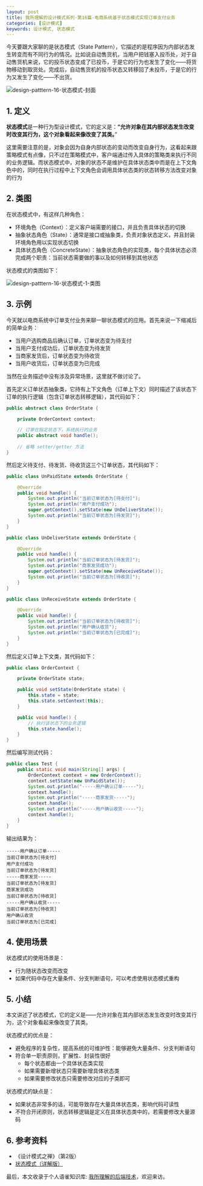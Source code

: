 ```yaml
---
layout: post
title: 我所理解的设计模式系列·第16篇·电商系统基于状态模式实现订单支付业务
categories: [设计模式]
keywords: 设计模式, 状态模式
---
```




今天要跟大家聊的是状态模式（State Pattern），它描述的是程序因为内部状态发生转变而有不同行为的情况。比如说自动售货机，当用户把钱塞入投币处，对于自动售货机来说，它的投币状态变成了已投币，于是它的行为也发生了变化——将货物移动到取货处。完成后，自动售货机的投币状态又转移回了未投币，于是它的行为又发生了变化——不出货。

![design-patttern-16-状态模式-封面](https://cdn.jsdelivr.net/gh/Planeswalker23/image-storage@master/design-pattern/design-patttern-16-状态模式-封面.png)



## 1. 定义

**状态模式**是一种行为型设计模式，它的定义是：**“允许对象在其内部状态发生改变时改变其行为，这个对象看起来像改变了其类。**”

这里需要注意的是，对象会因为自身内部状态的变动而改变自身行为，这看起来跟策略模式有点像，只不过在策略模式中，客户端通过传入具体的策略类来执行不同的业务逻辑。而状态模式中，对象的状态不是维护在具体状态类中而是在上下文角色中的，同时在执行过程中上下文角色会调用具体状态类的状态转移方法改变对象的行为



## 2. 类图

在状态模式中，有这样几种角色：

- 环境角色（Context）：定义客户端需要的接口，并且负责具体状态的切换
- 抽象状态角色（State）：通常是接口或抽象类，负责对象状态定义，并且封装环境角色用以实现状态切换
- 具体状态角色（ConcreteState）：抽象状态角色的实现类，每个具体状态必须完成两个职责：当前状态需要做的事以及如何转移到其他状态

状态模式的类图如下：

![design-patttern-16-状态模式-1-类图](https://cdn.jsdelivr.net/gh/Planeswalker23/image-storage@master/design-pattern/design-patttern-16-状态模式-1-类图.png)



## 3. 示例

今天就以电商系统中订单支付业务来聊一聊状态模式的应用。首先来说一下缩减后的简单业务：

- 当用户选购商品后确认订单，订单状态变为待支付
- 当用户支付成功后，订单状态变为待发货
- 当商家发货后，订单状态变为待收货
- 当用户收货后，订单状态变为已完成

当然在业务描述中没有涉及异常场景，这里就不做讨论了。

首先定义订单状态抽象类，它持有上下文角色（订单上下文）同时描述了该状态下订单的执行逻辑（包含订单状态转移逻辑），其代码如下：

```java
public abstract class OrderState {

    private OrderContext context;

    // 订单在指定状态下，系统执行的业务
    public abstract void handle();
  
  	// 省略 setter/getter 方法
}
```

然后定义待支付、待发货、待收货这三个订单状态，其代码如下：

```java
public class UnPaidState extends OrderState {

    @Override
    public void handle() {
        System.out.println("当前订单状态为[待支付]");
        System.out.println("用户支付成功");
        super.getContext().setState(new UnDeliverState());
        System.out.println("当前订单状态为[待发货]");
    }
}

public class UnDeliverState extends OrderState {

    @Override
    public void handle() {
        System.out.println("当前订单状态为[待发货]");
        System.out.println("商家发货成功");
        super.getContext().setState(new UnReceiveState());
        System.out.println("当前订单状态为[待收货]");
    }
}

public class UnReceiveState extends OrderState {

    @Override
    public void handle() {
        System.out.println("当前订单状态为[待收货]");
        System.out.println("用户确认收货");
        System.out.println("当前订单状态为[已完成]");
    }
}
```

然后定义订单上下文类，其代码如下：

```java
public class OrderContext {

    private OrderState state;

    public void setState(OrderState state) {
        this.state = state;
        this.state.setContext(this);
    }

    public void handle() {
        // 执行该状态下的业务逻辑
        this.state.handle();
    }
}
```

然后编写测试代码：

```java
public class Test {
    public static void main(String[] args) {
        OrderContext context = new OrderContext();
        context.setState(new UnPaidState());
        System.out.println("-----用户确认订单-----");
        context.handle();
        System.out.println("-----商家发货-----");
        context.handle();
        System.out.println("-----用户确认收货-----");
        context.handle();
    }
}
```

输出结果为：

```text
-----用户确认订单-----
当前订单状态为[待支付]
用户支付成功
当前订单状态为[待发货]
-----商家发货-----
当前订单状态为[待发货]
商家发货成功
当前订单状态为[待收货]
-----用户确认收货-----
当前订单状态为[待收货]
用户确认收货
当前订单状态为[已完成]
```



## 4. 使用场景

状态模式的使用场景是：

- 行为随状态改变而改变
- 如果代码中存在大量条件、分支判断语句，可以考虑使用状态模式重构



## 5. 小结

本文讲述了状态模式，它的定义是——允许对象在其内部状态发生改变时改变其行为，这个对象看起来像改变了其类。

状态模式的优点是：

- 避免程序的复杂性，提高系统的可维护性：能够避免大量条件、分支判断语句
- 符合单一职责原则，扩展性、封装性很好
    - 每个状态都由一个具体状态类实现
    - 如果需要新增状态只需要新增具体状态类
    - 如果需要修改状态只需要修改对应的子类即可


状态模式的缺点是：

- 如果状态非常多的话，可能导致存在大量具体状态类，影响代码可读性
- 不符合开闭原则，状态转移逻辑是定义在具体状态类中的，若需要修改大量源码



## 6. 参考资料

- 《设计模式之禅》（第2版）
- [状态模式（详解版）](http://c.biancheng.net/view/1388.html)

最后，本文收录于个人语雀知识库: [我所理解的后端技术](https://www.yuque.com/planeswalker/bankend)，欢迎来访。
